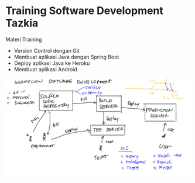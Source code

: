 # Training Software Development Tazkia #

Materi Training

* Version Control dengan Git
* Membuat aplikasi Java dengan Spring Boot
* Deploy aplikasi Java ke Heroku
* Membuat aplikasi Android

![Workflow development aplikasi](materi/img/workflow-development.jpg)
